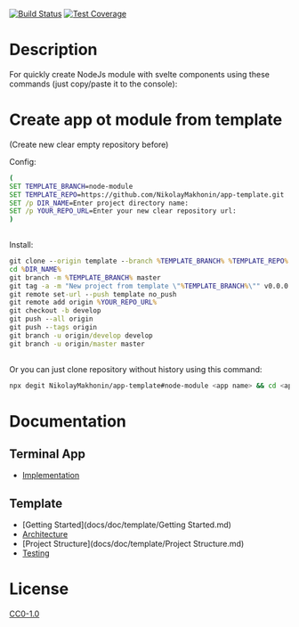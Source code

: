 <!-- Markdown Docs: -->
<!-- https://guides.github.com/features/mastering-markdown/#GitHub-flavored-markdown -->
<!-- https://daringfireball.net/projects/markdown/basics -->
<!-- https://daringfireball.net/projects/markdown/syntax -->

<!-- [![NPM Version][npm-image]][npm-url] -->
<!-- [![NPM Downloads][downloads-image]][downloads-url] -->
<!-- [![Node.js Version][node-version-image]][node-version-url] -->
[![Build Status][travis-image]][travis-url]
[![Test Coverage][coveralls-image]][coveralls-url]

# Description

For quickly create NodeJs module with svelte components using these commands (just copy/paste it to the console):

# Create app ot module from template

(Create new clear empty repository before)

Config:

```cmd
(
SET TEMPLATE_BRANCH=node-module
SET TEMPLATE_REPO=https://github.com/NikolayMakhonin/app-template.git
SET /p DIR_NAME=Enter project directory name:
SET /p YOUR_REPO_URL=Enter your new clear repository url:
)
 
```

Install:

```cmd
git clone --origin template --branch %TEMPLATE_BRANCH% %TEMPLATE_REPO% %DIR_NAME%
cd %DIR_NAME%
git branch -m %TEMPLATE_BRANCH% master
git tag -a -m "New project from template \"%TEMPLATE_BRANCH%\"" v0.0.0
git remote set-url --push template no_push
git remote add origin %YOUR_REPO_URL%
git checkout -b develop
git push --all origin
git push --tags origin
git branch -u origin/develop develop
git branch -u origin/master master
 
```

Or you can just clone repository without history using this command:
```bash
npx degit NikolayMakhonin/app-template#node-module <app name> && cd <app name> && npm i && npm run test
```

# Documentation

## Terminal App
* [Implementation](docs/doc/app/Implementation.md)

## Template
* [Getting Started](docs/doc/template/Getting Started.md)
* [Architecture](docs/doc/template/Architecture.md)
* [Project Structure](docs/doc/template/Project Structure.md)
* [Testing](docs/doc/template/Testing.md)

<!--

---

[![BrowserStack](https://i.imgur.com/cOdhMed.png)](https://www.browserstack.com/)
---

-->

# License

[CC0-1.0](LICENSE)

[npm-image]: https://img.shields.io/npm/v/app-template.svg
[npm-url]: https://npmjs.org/package/app-template
[node-version-image]: https://img.shields.io/node/v/app-template.svg
[node-version-url]: https://nodejs.org/en/download/
[travis-image]: https://travis-ci.org/NikolayMakhonin/app-template.svg?branch=node-module
[travis-url]: https://travis-ci.org/NikolayMakhonin/app-template?branch=node-module
[coveralls-image]: https://coveralls.io/repos/github/NikolayMakhonin/app-template/badge.svg?branch=node-module
[coveralls-url]: https://coveralls.io/github/NikolayMakhonin/app-template?branch=node-module
[downloads-image]: https://img.shields.io/npm/dm/app-template.svg
[downloads-url]: https://npmjs.org/package/app-template
[npm-url]: https://npmjs.org/package/app-template
